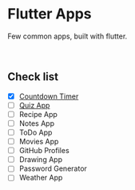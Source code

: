 # Flutter Apps
Few common apps, built with flutter. 

<br/>


## Check list
- [X] [Countdown Timer](countdown_timer)
- [ ] [Quiz App](quiz_app)
- [ ] Recipe App
- [ ] Notes App
- [ ] ToDo App
- [ ] Movies App
- [ ] GitHub Profiles
- [ ] Drawing App
- [ ] Password Generator
- [ ] Weather App
